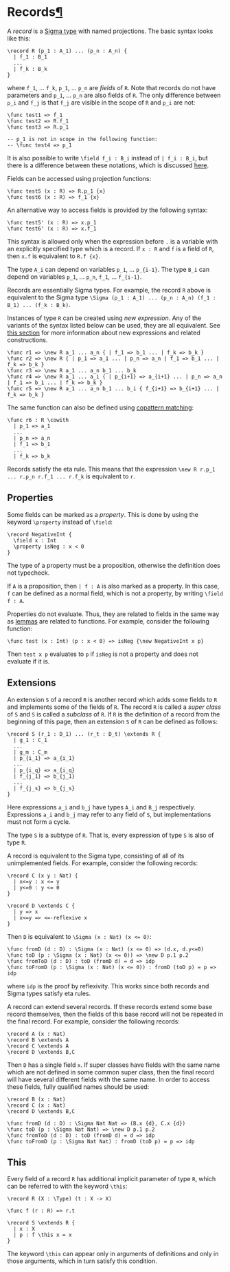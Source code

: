 <h1 id="records">Records<a class="headerlink" href="#records" title="Permanent link">&para;</a></h1>

A _record_ is a [Sigma type](/language-reference/expressions/sigma) with named projections.
The basic syntax looks like this:

```arend
\record R (p_1 : A_1) ... (p_n : A_n) {
  | f_1 : B_1
  ...
  | f_k : B_k
}
```

where `f_1`, ... `f_k`, `p_1`, ... `p_n` are _fields_ of `R`. Note that records do not have parameters
and `p_1`, ... `p_n` are also fields of `R`.
The only difference between `p_i` and `f_j` is that `f_j` are visible in the scope of `R` and `p_i` are not:

```arend
\func test1 => f_1
\func test2 => R.f_1
\func test3 => R.p_1

-- p_1 is not in scope in the following function:
-- \func test4 => p_1
```

It is also possible to write `\field f_i : B_i` instead of `| f_i : B_i`, but there is a difference between these
notations, which is discussed [here](#properties).

Fields can be accessed using projection functions:
```arend
\func test5 (x : R) => R.p_1 {x}
\func test6 (x : R) => f_1 {x}
```

An alternative way to access fields is provided by the following syntax:
```arend
\func test5' (x : R) => x.p_1
\func test6' (x : R) => x.f_1
```

This syntax is allowed only when the expression before `.` is a variable with an explicitly specified type which is a record.
If `x : R` and `f` is a field of `R`, then `x.f` is equivalent to `R.f {x}`. 

The type `A_i` can depend on variables `p_1`, ... `p_{i-1}`.
The type `B_i` can depend on variables `p_1`, ... `p_n`, `f_1`, ... `f_{i-1}`.

Records are essentially Sigma types. For example, the record `R` above is equivalent to the Sigma type
`\Sigma (p_1 : A_1) ... (p_n : A_n) (f_1 : B_1) ... (f_k : B_k)`.

Instances of type `R` can be created using _new expression_. Any of the variants of the syntax listed below can be used,
they are all equivalent. 
See [this section](/language-reference/expressions/class-ext) for more information about new expressions and related
constructions.

```arend
\func r1 => \new R a_1 ... a_n { | f_1 => b_1 ... | f_k => b_k }
\func r2 => \new R { | p_1 => a_1 ... | p_n => a_n | f_1 => b_1 ... | f_k => b_k }
\func r3 => \new R a_1 ... a_n b_1 ... b_k
\func r4 => \new R a_1 ... a_i { | p_{i+1} => a_{i+1} ... | p_n => a_n | f_1 => b_1 ... | f_k => b_k }
\func r5 => \new R a_1 ... a_n b_1 ... b_i { f_{i+1} => b_{i+1} ... | f_k => b_k }
```

The same function can also be defined using [copattern matching](/language-reference/definitions/functions/#copattern-matching):
```arend
\func r6 : R \cowith
  | p_1 => a_1
  ...
  | p_n => a_n
  | f_1 => b_1
  ...
  | f_k => b_k
```

Records satisfy the eta rule.
This means that the expression `\new R r.p_1 ... r.p_n r.f_1 ... r.f_k` is equivalent to `r`.

## Properties

Some fields can be marked as a _property_.
This is done by using the keyword `\property` instead of `\field`:

```arend
\record NegativeInt {
  \field x : Int
  \property isNeg : x < 0
}
```

The type of a property must be a proposition, otherwise the definition does not typecheck.

If `A` is a proposition, then `| f : A` is also marked as a property. In this case, `f` can be defined as a
normal field, which is not a property, by writing `\field f : A`. 

Properties do not evaluate.
Thus, they are related to fields in the same way as [lemmas](/language-reference/definitions/functions/#lemmas) are related to functions.
For example, consider the following function:

```arend
\func test (x : Int) (p : x < 0) => isNeg {\new NegativeInt x p}
```

Then `test x p` evaluates to `p` if `isNeg` is not a property and does not evaluate if it is.

## Extensions

An extension `S` of a record `R` is another record which adds some fields to `R` and implements some of the fields of `R`.
The record `R` is called a _super class_ of `S` and `S` is called a _subclass_ of `R`. If `R` is the definition of
a record from the beginning of this page, then an extension `S` of `R` can be defined as follows:

```arend
\record S (r_1 : D_1) ... (r_t : D_t) \extends R {
  | g_1 : C_1
  ...
  | g_m : C_m
  | p_{i_1} => a_{i_1}
  ...
  | p_{i_q} => a_{i_q}
  | f_{j_1} => b_{j_1}
  ...
  | f_{j_s} => b_{j_s}
}
```

Here expressions `a_i` and `b_j` have types `A_i` and `B_j` respectively.
Expressions `a_i` and `b_j` may refer to any field of `S`, but implementations must not form a cycle.

The type `S` is a subtype of `R`. That is, every expression of type `S` is also of type `R`.

A record is equivalent to the Sigma type, consisting of all of its unimplemented fields.
For example, consider the following records:

```arend
\record C (x y : Nat) {
  | x<=y : x <= y
  | y<=0 : y <= 0
}

\record D \extends C {
  | y => x
  | x<=y => <=-reflexive x
}
```

Then `D` is equivalent to `\Sigma (x : Nat) (x <= 0)`:

```arend
\func fromD (d : D) : \Sigma (x : Nat) (x <= 0) => (d.x, d.y<=0)
\func toD (p : \Sigma (x : Nat) (x <= 0)) => \new D p.1 p.2
\func fromToD (d : D) : toD (fromD d) = d => idp
\func toFromD (p : \Sigma (x : Nat) (x <= 0)) : fromD (toD p) = p => idp
```

where `idp` is the proof by reflexivity.
This works since both records and Sigma types satisfy eta rules.

A record can extend several records.
If these records extend some base record themselves, then the fields of this base record will not be repeated in the final record.
For example, consider the following records:

```arend
\record A (x : Nat)
\record B \extends A
\record C \extends A
\record D \extends B,C
```

Then `D` has a single field `x`.
If super classes have fields with the same name which are not defined in some common super class, then the final record
will have several different fields with the same name.
In order to access these fields, fully qualified names should be used:

```arend
\record B (x : Nat)
\record C (x : Nat)
\record D \extends B,C

\func fromD (d : D) : \Sigma Nat Nat => (B.x {d}, C.x {d})
\func toD (p : \Sigma Nat Nat) => \new D p.1 p.2
\func fromToD (d : D) : toD (fromD d) = d => idp
\func toFromD (p : \Sigma Nat Nat) : fromD (toD p) = p => idp
```

## This

Every field of a record `R` has additional implicit parameter of type `R`, which can be referred to with the keyword `\this`:

```arend
\record R (X : \Type) (t : X -> X)

\func f (r : R) => r.t

\record S \extends R {
  | x : X
  | p : f \this x = x
}
```

The keyword `\this` can appear only in arguments of definitions and only in those arguments, which in turn satisfy this condition.
